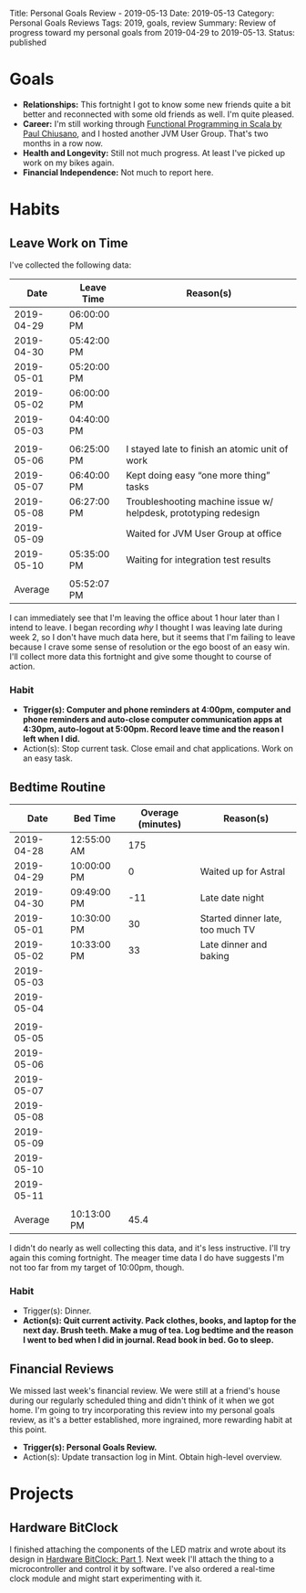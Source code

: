 Title: Personal Goals Review - 2019-05-13
Date: 2019-05-13
Category: Personal Goals Reviews
Tags: 2019, goals, review
Summary: Review of progress toward my personal goals from 2019-04-29 to 2019-05-13.
Status: published


# Goals
* **Relationships:** This fortnight I got to know some new friends quite a bit better and reconnected with some old friends as well. I'm quite pleased.
* **Career:** I'm still working through [Functional Programming in Scala by Paul Chiusano](https://amzn.to/2DCGd4v), and I hosted another JVM User Group. That's two months in a row now.
* **Health and Longevity:** Still not much progress. At least I've picked up work on my bikes again.
* **Financial Independence:** Not much to report here.

# Habits
## Leave Work on Time
I've collected the following data:

|       Date | Leave Time  | Reason(s)                                                       |
|------------|-------------|-----------------------------------------------------------------|
| 2019-04-29 | 06:00:00 PM |                                                                 |
| 2019-04-30 | 05:42:00 PM |                                                                 |
| 2019-05-01 | 05:20:00 PM |                                                                 |
| 2019-05-02 | 06:00:00 PM |                                                                 |
| 2019-05-03 | 04:40:00 PM |                                                                 |
|            |             |                                                                 |
| 2019-05-06 | 06:25:00 PM | I stayed late to finish an atomic unit of work                  |
| 2019-05-07 | 06:40:00 PM | Kept doing easy “one more thing” tasks                          |
| 2019-05-08 | 06:27:00 PM | Troubleshooting machine issue w/ helpdesk, prototyping redesign |
| 2019-05-09 |             | Waited for JVM User Group at office                             |
| 2019-05-10 | 05:35:00 PM | Waiting for integration test results                            |
|            |             |                                                                 |
|    Average | 05:52:07 PM |                                                                 |

I can immediately see that I'm leaving the office about 1 hour later than I intend to leave. I began recording *why* I thought I was leaving late during week 2, so I don't have much data here, but it seems that I'm failing to leave because I crave some sense of resolution or the ego boost of an easy win. I'll collect more data this fortnight and give some thought to course of action.

### Habit
* **Trigger(s): Computer and phone reminders at 4:00pm, computer and phone reminders and auto-close computer communication apps at 4:30pm, auto-logout at 5:00pm. Record leave time and the reason I left when I did.**
* Action(s): Stop current task. Close email and chat applications. Work on an easy task.

## Bedtime Routine
|       Date | Bed Time    | Overage (minutes) | Reason(s)                        |
|------------|-------------|-------------------|----------------------------------|
| 2019-04-28 | 12:55:00 AM |               175 |                                  |
| 2019-04-29 | 10:00:00 PM |                 0 | Waited up for Astral             |
| 2019-04-30 | 09:49:00 PM |               -11 | Late date night                  |
| 2019-05-01 | 10:30:00 PM |                30 | Started dinner late, too much TV |
| 2019-05-02 | 10:33:00 PM |                33 | Late dinner and baking           |
| 2019-05-03 |             |                   |                                  |
| 2019-05-04 |             |                   |                                  |
|            |             |                   |                                  |
| 2019-05-05 |             |                   |                                  |
| 2019-05-06 |             |                   |                                  |
| 2019-05-07 |             |                   |                                  |
| 2019-05-08 |             |                   |                                  |
| 2019-05-09 |             |                   |                                  |
| 2019-05-10 |             |                   |                                  |
| 2019-05-11 |             |                   |                                  |
|            |             |                   |                                  |
|    Average | 10:13:00 PM |              45.4 |                                  |

I didn't do nearly as well collecting this data, and it's less instructive. I'll try again this coming fortnight. The meager time data I do have suggests I'm not too far from my target of 10:00pm, though.

### Habit
* Trigger(s): Dinner.
* **Action(s): Quit current activity. Pack clothes, books, and laptop for
 the next day. Brush teeth. Make a mug of tea. Log bedtime and the reason I went to bed when I did in journal. Read book in bed. Go to sleep.**

## Financial Reviews
We missed last week's financial review. We were still at a friend's house during our regularly scheduled thing and didn't think of it when we got home. I'm going to try incorporating this review into my personal goals review, as it's a better established, more ingrained, more rewarding habit at this point.

* **Trigger(s): Personal Goals Review.**
* Action(s): Update transaction log in Mint. Obtain high-level overview.

# Projects
## Hardware BitClock
I finished attaching the components of the LED matrix and wrote about its design in [Hardware BitClock: Part 1]({filename}/blog/hardware-bitclock-part-1.md). Next week I'll attach the thing to a microcontroller and control it by software. I've also ordered a real-time clock module and might start experimenting with it.
